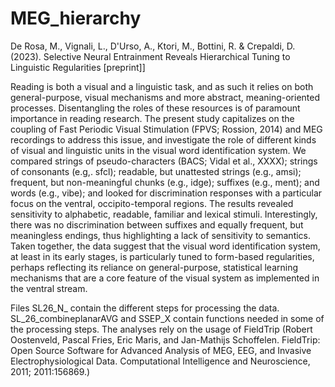 # MEG_hierarchy
De Rosa, M., Vignali, L., D'Urso, A., Ktori, M., Bottini, R. &amp; Crepaldi, D. (2023). Selective Neural Entrainment Reveals Hierarchical Tuning to Linguistic Regularities [preprint]]

Reading is both a visual and a linguistic task, and as such it relies on both general-purpose, visual mechanisms and more abstract, meaning-oriented processes. Disentangling the roles of these resources is of paramount importance in reading research. The present study capitalizes on the coupling of Fast Periodic Visual Stimulation (FPVS; Rossion, 2014) and MEG recordings to address this issue, and investigate the role of different kinds of visual and linguistic units in the visual word identification system. We compared strings of pseudo-characters (BACS; Vidal et al., XXXX); strings of consonants (e.g,. sfcl); readable, but unattested strings (e.g., amsi); frequent, but non-meaningful chunks (e.g., idge); suffixes (e.g., ment); and words (e.g., vibe); and looked for discrimination responses with a particular focus on the ventral, occipito-temporal regions. The results revealed sensitivity to alphabetic, readable, familiar and lexical stimuli. Interestingly, there was no discrimination between suffixes and equally frequent, but meaningless endings, thus highlighting a lack of sensitivity to semantics. Taken together, the data suggest that the visual word identification system, at least in its early stages, is particularly tuned to form-based regularities, perhaps reflecting its reliance on general-purpose, statistical learning mechanisms that are a core feature of the visual system as implemented in the ventral stream.


Files SL26_N_ contain the different steps for processing the data.
SL_26_combineplanarAVG and SSEP_X contain functions needed in some of the processing steps.
The analyses rely on the usage of FieldTrip (Robert Oostenveld, Pascal Fries, Eric Maris, and Jan-Mathijs Schoffelen. FieldTrip: Open Source Software for Advanced Analysis of MEG, EEG, and Invasive Electrophysiological Data. Computational Intelligence and Neuroscience, 2011; 2011:156869.)
